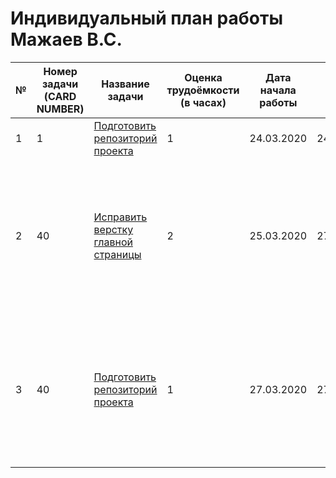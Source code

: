 # Индивидуальный план работы Мажаев В.С.

| № | Номер задачи (CARD NUMBER) | Название задачи | Оценка трудоёмкости (в часах) | Дата начала работы | Дата сдачи | Ссылка на Pull Request | Комментарий |
|---|---|---|---|---|---|---|---|
| 1 | 1 | [Подготовить репозиторий проекта](https://trello.com/c/xAqOn3qd/1-%D0%BF%D0%BE%D0%B4%D0%B3%D0%BE%D1%82%D0%BE%D0%B2%D0%B8%D1%82%D1%8C-%D1%80%D0%B5%D0%BF%D0%BE%D0%B7%D0%B8%D1%82%D0%BE%D1%80%D0%B8%D0%B9-%D0%BF%D1%80%D0%BE%D0%B5%D0%BA%D1%82%D0%B0) | 1 | 24.03.2020 | 24.03.2020 |   |   |
| 2 | 40 | [Исправить верстку главной страницы](https://trello.com/c/3pML9xfC/40-%D0%B8%D1%81%D0%BF%D1%80%D0%B0%D0%B2%D0%B8%D1%82%D1%8C-%D0%B2%D1%91%D1%80%D1%81%D1%82%D0%BA%D1%83-%D0%B3%D0%BB%D0%B0%D0%B2%D0%BD%D0%BE%D0%B9-%D1%81%D1%82%D1%80%D0%B0%D0%BD%D0%B8%D1%86%D1%8B) |  2 | 25.03.2020 | 27.03.2020 | [[CFA 40] Changed duplicate info, numbering on slider, font size, added hover styles, removed buttons](https://github.com/akruzhalov/city_for_all/pull/12) |   |
| 3 | 40 | [Подготовить репозиторий проекта](https://trello.com/c/3pML9xfC/40-%D0%B8%D1%81%D0%BF%D1%80%D0%B0%D0%B2%D0%B8%D1%82%D1%8C-%D0%B2%D1%91%D1%80%D1%81%D1%82%D0%BA%D1%83-%D0%B3%D0%BB%D0%B0%D0%B2%D0%BD%D0%BE%D0%B9-%D1%81%D1%82%D1%80%D0%B0%D0%BD%D0%B8%D1%86%D1%8B) |  1 | 27.03.2020 | 27.03.2020 | [[CFA 40] Changed duplicate info, numbering on slider, font size, added hover styles, removed buttons](https://github.com/akruzhalov/city_for_all/pull/12) | Разбор ошибок и коммуникация |

